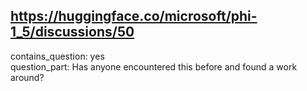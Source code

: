 ## https://huggingface.co/microsoft/phi-1_5/discussions/50

contains_question: yes  
question_part: Has anyone encountered this before and found a work around?